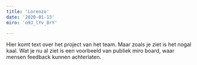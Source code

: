 ```yaml
---
title: 'Lorenzo'
date: '2020-01-13'
miro: 'o9J_lYv_8rY'

---
```


Hier komt text over het project van het team. Maar zoals je ziet is het nogal kaal. Wat je nu al ziet is een voorbeeld van publiek miro board, waar mensen feedback kunnen achterlaten.
